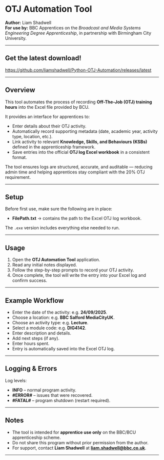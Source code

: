 # OTJ Automation Tool

**Author:** Liam Shadwell  
**For use by:** BBC Apprentices on the *Broadcast and Media Systems Engineering Degree Apprenticeship*, in partnership with Birmingham City University.

---

## Get the latest download!

https://github.com/liamshadwell/Python-OTJ-Automation/releases/latest

---

## Overview
This tool automates the process of recording **Off-The-Job (OTJ) training hours** into the Excel file provided by BCU.

It provides an interface for apprentices to:

- Enter details about their OTJ activity.
- Automatically record supporting metadata (date, academic year, activity type, location, etc.).
- Link activity to relevant **Knowledge, Skills, and Behaviours (KSBs)** defined in the apprenticeship framework.
- Save entries into the official **OTJ log Excel workbook** in a consistent format.

The tool ensures logs are structured, accurate, and auditable — reducing admin time and helping apprentices stay compliant with the 20% OTJ requirement.

---

## Setup
Before first use, make sure the following are in place:

- **FilePath.txt** → contains the path to the Excel OTJ log workbook. 

The `.exe` version includes everything else needed to run.

---

## Usage
1. Open the **OTJ Automation Tool** application.  
2. Read any initial notes displayed.  
3. Follow the step-by-step prompts to record your OTJ activity.  
4. Once complete, the tool will write the entry into your Excel log and confirm success.

---

## Example Workflow
- Enter the date of the activity: e.g. **24/09/2025**.
- Choose a location: e.g. **BBC Salford MediaCityUK**.  
- Choose an activity type: e.g. **Lecture**.  
- Select a module code: e.g. **DIG4142**.  
- Enter description and details.  
- Add next steps (if any).  
- Enter hours spent.  
- Entry is automatically saved into the Excel OTJ log.

---

## Logging & Errors

Log levels:

- **INFO** – normal program activity.  
- **#ERROR#** – issues that were recovered.  
- **#FATAL#** – program shutdown (restart required).

---

## Notes
- The tool is intended for **apprentice use only** on the BBC/BCU apprenticeship scheme.  
- Do not share this program without prior permission from the author. 
- For support, contact **Liam Shadwell** at **liam.shadwell@bbc.co.uk**.
******
